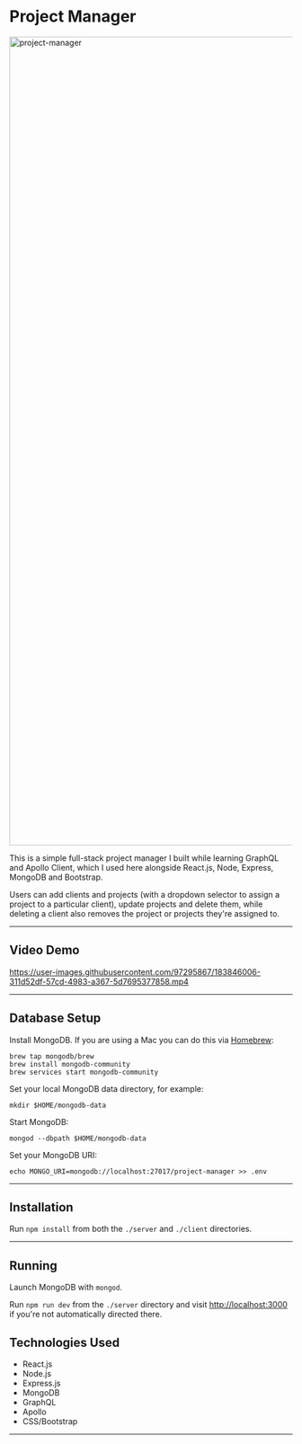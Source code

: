 # Project Manager

<img width="1440" alt="project-manager" src="https://user-images.githubusercontent.com/97295867/183846410-34f81768-98da-4e8a-993d-249bc3f23ddf.png">

This is a simple full-stack project manager I built while learning GraphQL and Apollo Client, which I used here alongside React.js, Node, Express, MongoDB and Bootstrap.

Users can add clients and projects (with a dropdown selector to assign a project to a particular client), update projects and delete them, while deleting a client also removes the project or projects they're assigned to.

---


## Video Demo

https://user-images.githubusercontent.com/97295867/183846006-311d52df-57cd-4983-a367-5d7695377858.mp4

---

## Database Setup

Install MongoDB. If you are using a Mac you can do this via [Homebrew](https://brew.sh/):

```
brew tap mongodb/brew
brew install mongodb-community
brew services start mongodb-community
```

Set your local MongoDB data directory, for example:

```
mkdir $HOME/mongodb-data
```

Start MongoDB:

```
mongod --dbpath $HOME/mongodb-data
```

Set your MongoDB URI:

```
echo MONGO_URI=mongodb://localhost:27017/project-manager >> .env
```

---

## Installation

Run `npm install` from both the `./server` and `./client` directories.

---

## Running

Launch MongoDB with `mongod`.

Run `npm run dev` from the `./server` directory and visit [http://localhost:3000](http://localhost:3000) if you're not automatically directed there.

## Technologies Used

* React.js
* Node.js
* Express.js
* MongoDB
* GraphQL
* Apollo
* CSS/Bootstrap

---

